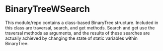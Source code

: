 # BinaryTreeWSearch
This module/repo contains a class-based BinaryTree structure. Included in this class are traversal, search, and get methods. Search and get use the traversal methods as arguments, and the results of these searches are actually achieved by changing the state of static variables within BinaryTree. 
